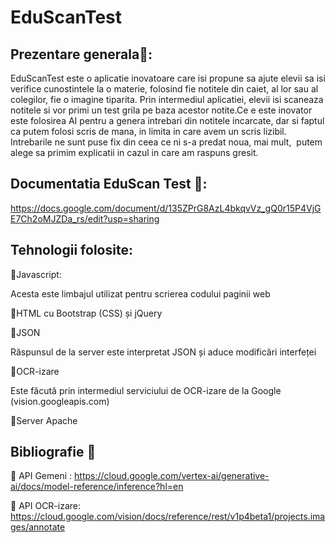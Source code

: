 # EduScanTest

## Prezentare generala🏫: 

EduScanTest este o aplicatie inovatoare care isi propune sa ajute elevii sa isi verifice cunostintele la o materie, folosind fie notitele din caiet, al lor sau al colegilor, fie o imagine tiparita. Prin intermediul aplicatiei, elevii isi scaneaza notitele si vor primi un test grila pe baza acestor notite.Ce e este inovator este folosirea AI pentru a genera intrebari din notitele incarcate, dar si faptul ca putem folosi scris de mana, in limita in care avem un scris lizibil. Intrebarile ne sunt puse fix din ceea ce ni s-a predat noua, mai mult,  putem alege sa primim explicatii in cazul in care am raspuns gresit. 

## Documentatia EduScan Test 📓: 
https://docs.google.com/document/d/135ZPrG8AzL4bkqvVz_gQ0r15P4VjGE7Ch2oMJZDa_rs/edit?usp=sharing 

## Tehnologii folosite:
📙Javascript:

Acesta este limbajul utilizat pentru scrierea codului paginii web

📙HTML cu Bootstrap (CSS) și jQuery 

📙JSON

Răspunsul de la server este interpretat JSON și aduce modificări interfeței

📙OCR-izare

Este făcută prin intermediul serviciului de OCR-izare de la Google (vision.googleapis.com)

📙Server Apache 

## Bibliografie 🤝

🌸 API Gemeni : https://cloud.google.com/vertex-ai/generative-ai/docs/model-reference/inference?hl=en

🌸 API OCR-izare: https://cloud.google.com/vision/docs/reference/rest/v1p4beta1/projects.images/annotate 

